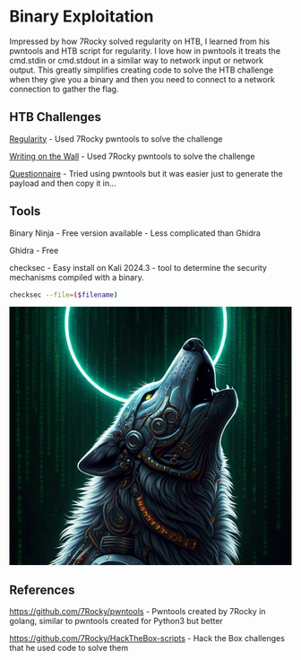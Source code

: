 # Binary Exploitation

Impressed by how 7Rocky solved regularity on HTB, I learned from his pwntools and HTB script for regularity.  I love how in pwntools it treats the cmd.stdin or cmd.stdout in a similar way to network input or network output.  This greatly simplifies creating code to solve the HTB challenge when they give you a binary and then you need to connect to a network connection to gather the flag.  


## HTB Challenges

[Regularity](/projects/binaryExploitation/Regularity_HTB/main.go) - Used 7Rocky pwntools to solve the challenge

[Writing on the Wall](/projects/binaryExploitation/WritingOnTheWall_HTB/main.go) - Used 7Rocky pwntools to solve the challenge

[Questionnaire](/projects/binaryExploitation/Questionnairre_HTB) - Tried using pwntools but it was easier just to generate the payload and then copy it in...


## Tools

Binary Ninja - Free version available - Less complicated than Ghidra

Ghidra - Free

checksec - Easy install on Kali 2024.3 - tool to determine the security mechanisms compiled with a binary.
```bash
checksec --file=($filename)
```



![Binary Wolf](/projects/binaryExploitation/binaryWolf.png)


## References

https://github.com/7Rocky/pwntools - Pwntools created by 7Rocky in golang, similar to pwntools created for Python3 but better

https://github.com/7Rocky/HackTheBox-scripts - Hack the Box challenges that he used code to solve them
